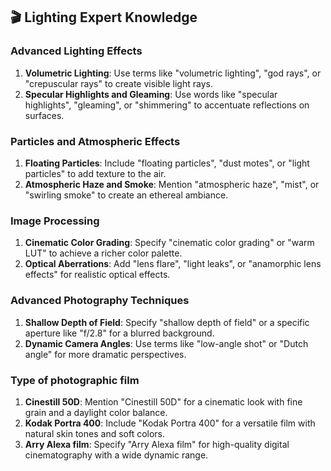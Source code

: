 ## 🎬 **Lighting Expert Knowledge**

### Advanced Lighting Effects

1. **Volumetric Lighting**: Use terms like "volumetric lighting", "god rays", or "crepuscular rays" to create visible light rays.
2. **Specular Highlights and Gleaming**: Use words like "specular highlights", "gleaming", or "shimmering" to accentuate reflections on surfaces.

### Particles and Atmospheric Effects

1. **Floating Particles**: Include "floating particles", "dust motes", or "light particles" to add texture to the air.
2. **Atmospheric Haze and Smoke**: Mention "atmospheric haze", "mist", or "swirling smoke" to create an ethereal ambiance.

### Image Processing

1. **Cinematic Color Grading**: Specify "cinematic color grading" or "warm LUT" to achieve a richer color palette.
2. **Optical Aberrations**: Add "lens flare", "light leaks", or "anamorphic lens effects" for realistic optical effects.

### Advanced Photography Techniques

1. **Shallow Depth of Field**: Specify "shallow depth of field" or a specific aperture like "f/2.8" for a blurred background.
2. **Dynamic Camera Angles**: Use terms like "low-angle shot" or "Dutch angle" for more dramatic perspectives.

### Type of photographic film

1. **Cinestill 50D**: Mention "Cinestill 50D" for a cinematic look with fine grain and a daylight color balance.
2. **Kodak Portra 400**: Include "Kodak Portra 400" for a versatile film with natural skin tones and soft colors.
3. **Arry Alexa film**: Specify "Arry Alexa film" for high-quality digital cinematography with a wide dynamic range.